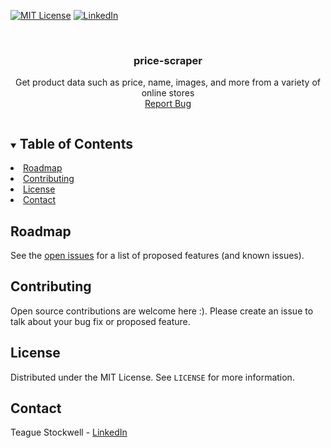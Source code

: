 [![MIT License][license-shield]][license-url]
[![LinkedIn][linkedin-shield]][linkedin-url]

[license-shield]: https://img.shields.io/github/license/teaguestockwell/price-scraper.svg
[license-url]: https://github.com/teaguestockwell/price-scraper/blob/master/licence.txt
[linkedin-shield]: https://img.shields.io/badge/-LinkedIn-black.svg?logo=linkedin&colorB=555
[linkedin-url]: https://www.linkedin.com/in/teague-stockwell/

<!-- PROJECT LOGO -->
<br />
<p align="center">

  <h3 align="center">price-scraper</h3>

  <p align="center">
    Get product data such as price, name, images, and more from a variety of online stores
    <br />
    <a href="https://github.com/teaguestockwell/price-scraper/issues">Report Bug</a>
  </p>
</p>

<!-- TABLE OF CONTENTS -->
<details open="open">
  <summary><h2 style="display: inline-block">Table of Contents</h2></summary>
    <li><a href="#roadmap">Roadmap</a></li>
    <li><a href="#contributing">Contributing</a></li>
    <li><a href="#license">License</a></li>
    <li><a href="#contact">Contact</a></li>
</details>

## Roadmap

See the [open issues](https://github.com/teaguestockwell/price-scraper/issues) for a list of proposed features (and known issues).

## Contributing
Open source contributions are welcome here :). Please create an issue to talk about your bug fix or proposed feature.

## License

Distributed under the MIT License. See `LICENSE` for more information.

## Contact

Teague Stockwell - [LinkedIn](https://www.linkedin.com/in/teague-stockwell)
